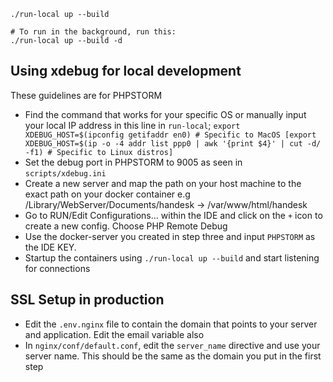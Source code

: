 
```shell
./run-local up --build

# To run in the background, run this:
./run-local up --build -d
```

## Using xdebug for local development
These guidelines are for PHPSTORM
* Find the command that works for your specific OS or manually input your local IP address in this line in `run-local`; `export XDEBUG_HOST=$(ipconfig getifaddr en0) # Specific to MacOS [export XDEBUG_HOST=$(ip -o -4 addr list ppp0 | awk '{print $4}' | cut -d/ -f1) # Specific to Linux distros]`
* Set the debug port in PHPSTORM to 9005 as seen in `scripts/xdebug.ini`
* Create a new server and map the path on your host machine to the exact path on your docker container e.g /Library/WebServer/Documents/handesk -> /var/www/html/handesk
* Go to RUN/Edit Configurations... within the IDE and click on the `+` icon to create a new config. Choose PHP Remote Debug
* Use the docker-server you created in step three and input `PHPSTORM` as the IDE KEY.
* Startup the containers using `./run-local up --build` and start listening for connections

## SSL Setup in production
* Edit the `.env.nginx` file to contain the domain that points to your server and application. Edit the email variable also
* In `nginx/conf/default.conf`, edit the `server_name` directive and use your server name. This should be the same as the domain you put in the first step
